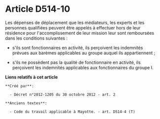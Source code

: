 # Article D514-10

Les dépenses de déplacement que les médiateurs, les experts et les personnes qualifiées peuvent être appelés à effectuer hors
de leur résidence pour l'accomplissement de leur mission leur sont remboursées dans les conditions suivantes :

- s'ils sont fonctionnaires en activité, ils perçoivent les indemnités prévues aux barèmes applicables au groupe auquel ils
appartiennent ;

- s'ils ne possèdent pas la qualité de fonctionnaire en activité, ils perçoivent les indemnités applicables aux
fonctionnaires du groupe I.

**Liens relatifs à cet article**

	**Créé par**:

	  - Décret n°2012-1205 du 30 octobre 2012 - art. 2

	**Anciens textes**:

	  - Code du travail applicable à Mayotte. - art. D514-4 (T)
